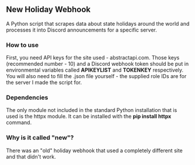 ## New Holiday Webhook
A Python script that scrapes data about state holidays around the world and processes it into Discord announcements for a specific server.

### How to use
First, you need API keys for the site used - abstractapi.com. Those keys (recommended number - 10) and a Discord webhook token should be put in environmental variables called **APIKEYLIST** and **TOKENKEY** respectively.
You will also need to fill the .json file yourself - the supplied role IDs are for the server I made the script for.

### Dependencies
The only module not included in the standard Python installation that is used is the httpx module. It can be installed with the **pip install httpx** command.

### Why is it called "new"?
There was an "old" holiday webhook that used a completely different site and that didn't work.

